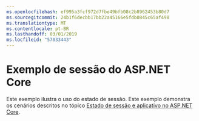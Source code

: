 ```yaml
---
ms.openlocfilehash: ef995a3fcf972d7fbe49bfb08c2b8962453b80d7
ms.sourcegitcommit: 24b1f6decbb17bb22a45166e5fdb0845c65af498
ms.translationtype: MT
ms.contentlocale: pt-BR
ms.lasthandoff: 03/01/2019
ms.locfileid: "57033443"
---
```

# <a name="aspnet-core-session-sample"></a>Exemplo de sessão do ASP.NET Core

Este exemplo ilustra o uso do estado de sessão. Este exemplo demonstra os cenários descritos no tópico [Estado de sessão e aplicativo no ASP.NET Core](https://docs.microsoft.com/aspnet/core/fundamentals/app-state).
